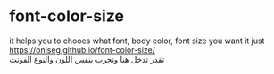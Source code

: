 # font-color-size
it helps you to chooes what font, body color, font size you want
it just <br>
https://oniseg.github.io/font-color-size/
<br>
تقدر تدخل هنا وتجرب بنفس اللون والنوع الفونت 
